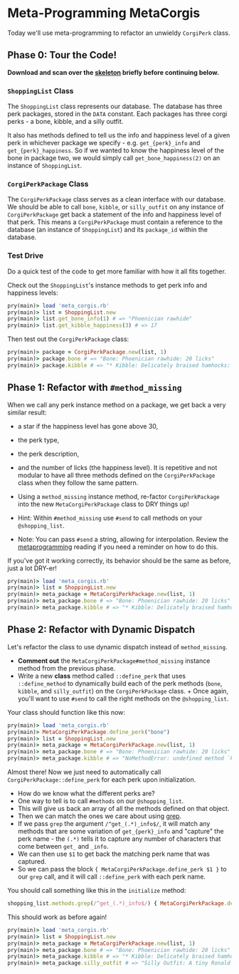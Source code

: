 # Meta-Programming MetaCorgis

Today we'll use meta-programming to refactor an unwieldy `CorgiPerk` class.

## Phase 0: Tour the Code!

**Download and scan over the [skeleton][skeleton] briefly before continuing below.**

[skeleton]:./skeleton.zip?raw=true

### `ShoppingList` Class

The `ShoppingList` class represents our database. The database has three perk
packages, stored in the `DATA` constant. Each packages has three corgi perks -
a bone, kibble, and a silly outfit.

It also has methods defined to tell us the info and happiness level of a
given perk in whichever package we specify - e.g. `get_{perk}_info` and
`get_{perk}_happiness`. So if we wanted to know the happiness level of the
bone in package two, we would simply call `get_bone_happiness(2)` on an
instance of `ShoppingList`.

### `CorgiPerkPackage` Class

The `CorgiPerkPackage` class serves as a clean interface with our database. We
should be able to call `bone`, `kibble`, or `silly_outfit` on any instance of
`CorgiPerkPackage` get back a statement of the info and happiness level of that
perk. This means a `CorgiPerkPackage` must contain a reference to the database
(an instance of `ShoppingList`) and its `package_id` within the database.

### Test Drive

Do a quick test of the code to get more familiar with how it all fits together.

Check out the `ShoppingList`'s instance methods to get perk info and happiness levels:

```ruby
pry(main)> load 'meta_corgis.rb'
pry(main)> list = ShoppingList.new
pry(main)> list.get_bone_info(1) # => "Phoenician rawhide"
pry(main)> list.get_kibble_happiness(3) # => 17
```

Then test out the `CorgiPerkPackage` class:

```ruby
pry(main)> package = CorgiPerkPackage.new(list, 1)
pry(main)> package.bone # => "Bone: Phoenician rawhide: 20 licks"
pry(main)> package.kibble # => "* Kibble: Delicately braised hamhocks: 33 licks"
```

## Phase 1: Refactor with `#method_missing`

When we call any perk instance method on a package, we get back a very similar
result:
  + a star if the happiness level has gone above 30,
  + the perk type,
  + the perk description,
  + and the number of licks (the happiness level).
It is repetitive and not modular to have all three methods defined on the
`CorgiPerkPackage` class when they follow the same pattern.

+ Using a `method_missing` instance method, re-factor `CorgiPerkPackage` into
the new `MetaCorgiPerkPackage` class to DRY things up!
+ Hint: Within `#method_missing` use `#send` to call methods on your `@shopping_list`.
+ Note: You can pass `#send` a string, allowing for interpolation. Review the
[metaprogramming][meta_reading] reading if you need a reminder on how to do this.

If you've got it working correctly, its behavior should be the same as before,
just a lot DRY-er!

```ruby
pry(main)> load 'meta_corgis.rb'
pry(main)> list = ShoppingList.new
pry(main)> meta_package = MetaCorgiPerkPackage.new(list, 1)
pry(main)> meta_package.bone # => "Bone: Phoenician rawhide: 20 licks"
pry(main)> meta_package.kibble # => "* Kibble: Delicately braised hamhocks: 33 licks"
```

## Phase 2: Refactor with Dynamic Dispatch

Let's refactor the class to use dynamic dispatch instead of `method_missing`.

+ **Comment out** the `MetaCorgiPerkPackage#method_missing` instance method from the previous phase.
+ Write a new **class** method called `::define_perk` that uses
`::define_method` to dynamically build each of the perk methods (`bone`,
`kibble`, and `silly_outfit`) on the `CorgiPerkPackage` class. + Once again,
you'll want to use `#send` to call the right methods on the `@shopping_list`.

Your class should function like this now:
```ruby
pry(main)> load 'meta_corgis.rb'
pry(main)> MetaCorgiPerkPackage.define_perk("bone")
pry(main)> list = ShoppingList.new
pry(main)> meta_package = MetaCorgiPerkPackage.new(list, 1)
pry(main)> meta_package.bone # => "Bone: Phoenician rawhide: 20 licks"
pry(main)> meta_package.kibble # => "NoMethodError: undefined method `kibble'...""
```

Almost there! Now we just need to automatically call
`CorgiPerkPackage::define_perk` for each perk upon initialization.

+ How do we know what the different perks are?
+ One way to tell is to call `#methods` on our `@shopping_list`.
+ This will give us back an array of all the methods defined on that object.
+ Then we can match the ones we care about using [grep][grep].
+ If we pass `grep` the argument `/^get_(.*)_info$/`, it will match any methods
that are some variation of `get_{perk}_info` and "capture" the perk name - the `(.*)`
tells it to capture any number of characters that come between `get_` and
`_info`.
+ We can then use `$1` to get back the matching perk name that was captured.
+ So we can pass the block `{ MetaCorgiPerkPackage.define_perk $1 }` to our
`grep` call, and it will call `::define_perk` with each perk name.

You should call something like this in the `initialize` method:
```ruby
shopping_list.methods.grep(/^get_(.*)_info$/) { MetaCorgiPerkPackage.define_perk $1 }
```

This should work as before again!

```ruby
pry(main)> load 'meta_corgis.rb'
pry(main)> list = ShoppingList.new
pry(main)> meta_package = MetaCorgiPerkPackage.new(list, 1)
pry(main)> meta_package.bone # => "Bone: Phoenician rawhide: 20 licks"
pry(main)> meta_package.kibble # => "* Kibble: Delicately braised hamhocks: 33 licks"
pry(main)> meta_package.silly_outfit # => "Silly Outfit: A tiny Ronald McDonald costume: 0 licks"
```

[grep]: http://ruby-doc.org/core-2.3.1/Enumerable.html#method-i-grep
[meta_reading]: ../../../../readings/metaprogramming.md
